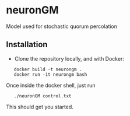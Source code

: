 # neuronGM
Model used for stochastic quorum percolation

## Installation
- Clone the repository locally, and with Docker:
```
   docker build -t neurongm .
   docker run -it neurongm bash
```
Once inside the docker shell, just run
```
   ./neuronGM control.txt
```

This should get you started.

